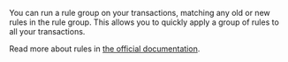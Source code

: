 You can run a rule group on your transactions, matching any old or new rules in the rule group. This allows you to quickly apply a group of rules to all your transactions.

Read more about rules in [the official documentation](https://firefly-iii.readthedocs.io/en/latest/advanced/rules.html).
